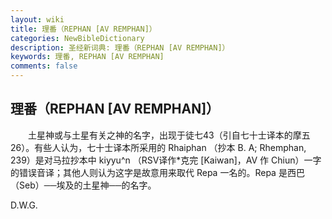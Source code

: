 ```yaml
---
layout: wiki
title: 理番（REPHAN [AV REMPHAN]）
categories: NewBibleDictionary
description: 圣经新词典: 理番（REPHAN [AV REMPHAN]）
keywords: 理番, REPHAN [AV REMPHAN]
comments: false
---
```


## 理番（REPHAN [AV REMPHAN]）

　　土星神或与土星有关之神的名字，出现于徒七43（引自七十士译本的摩五26）。有些人认为，七十士译本所采用的 Rhaiphan （抄本 B. A; Rhemphan, 239）是对马拉抄本中 kiyyu^n （RSV译作*克完 [Kaiwan]，AV 作 Chiun）一字的错误音译；其他人则认为这字是故意用来取代 Repa 一名的。Repa 是西巴（Seb）──埃及的土星神──的名字。

D.W.G.








